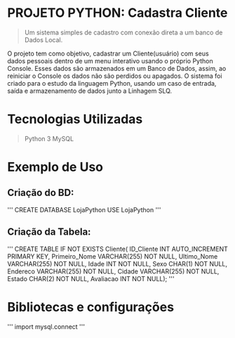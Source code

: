 # PROJETO PYTHON: Cadastra Cliente

> Um sistema simples de cadastro com conexão direta a um banco de Dados Local.

   O projeto tem como objetivo, cadastrar um Cliente(usuário) com seus dados pessoais dentro de um menu interativo
usando o próprio Python Console.
   Esses dados são armazenados em um Banco de Dados, assim, ao reiniciar o Console os dados não são perdidos ou
apagados.
    O sistema foi criado para o estudo da linguagem Python, usando um caso de entrada, saída e armazenamento de dados
junto a Linhagem SLQ.

# Tecnologias Utilizadas
> Python 3
> MySQL

# Exemplo de Uso

## Criação do BD:
'''
CREATE DATABASE LojaPython
USE LojaPython
'''

## Criação da Tabela:
'''
CREATE TABLE IF NOT EXISTS Cliente(
ID_Cliente INT AUTO_INCREMENT PRIMARY KEY,
Primeiro_Nome VARCHAR(255) NOT NULL,
Ultimo_Nome VARCHAR(255) NOT NULL,
Idade INT NOT NULL,
Sexo CHAR(1) NOT NULL,
Endereco VARCHAR(255) NOT NULL,
Cidade VARCHAR(255) NOT NULL,
Estado CHAR(2) NOT NULL,
Avaliacao INT NOT NULL);
'''

# Bibliotecas e configurações

'''
import mysql.connect
'''
